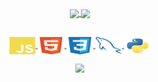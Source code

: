 <div align="center">
  <a href="https://github.com/Rianito">
    <img height="144em"   align="center" src="https://github-readme-stats.vercel.app/api?username=Rianito&show_icons=true&theme=react&include_all_commits=true&count_private=false"/>
    <img height="144em"  align="center" src="https://github-readme-stats.vercel.app/api/top-langs/?username=Rianito&layout=compact&langs_count=7&theme=react" />
    </div>
 <br>
  <div align="center"> 
    <div style="display: inline_block"><br>
      <img align="center" alt="js" height="32" width="48" src="https://raw.githubusercontent.com/devicons/devicon/master/icons/javascript/javascript-plain.svg">
      <img align="center" alt="html" height="32" width="48" src="https://raw.githubusercontent.com/devicons/devicon/master/icons/html5/html5-original.svg">
      <img align="center" alt="css" height="32" width="48" src="https://raw.githubusercontent.com/devicons/devicon/master/icons/css3/css3-original.svg">
      <img align="center" alt="mysql" height="32" width="48" src="https://raw.githubusercontent.com/devicons/devicon/master/icons/mysql/mysql-original.svg">
      <img align="center" alt="python" height="32" width="48" src="https://raw.githubusercontent.com/devicons/devicon/master/icons/python/python-original.svg">
      <br>
      <br>
      <a href="https://www.linkedin.com/in/rian-silva-b143b621b/" target="_blank"><img src="https://img.shields.io/badge/-LinkedIn-%230077B5?style=for-the-badge&logo=linkedin&logoColor=white" target="_blank"></a> 
    </div>
  </div> 
</div>
